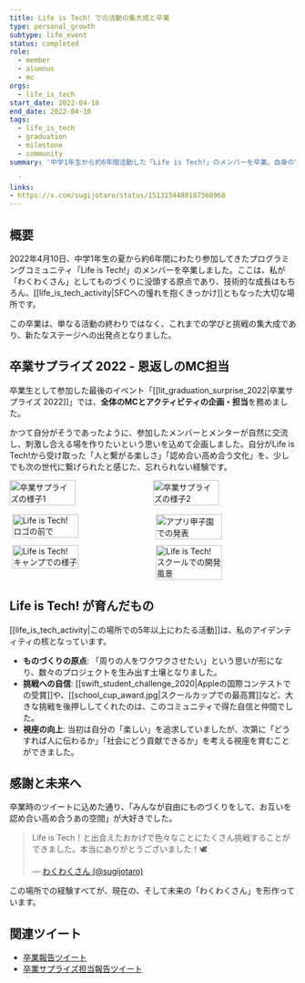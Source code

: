 ```yaml
---
title: Life is Tech! での活動の集大成と卒業
type: personal_growth
subtype: life_event
status: completed
role:
  - member
  - alumnus
  - mc
orgs:
  - life_is_tech
start_date: 2022-04-10
end_date: 2022-04-10
tags:
  - life_is_tech
  - graduation
  - milestone
  - community
summary: '中学1年生から約6年間活動した「Life is Tech!」のメンバーを卒業。自身の"ものづくりの原点"であり、数々の挑戦の礎となったコミュニティでの学びの集大成として、卒業イベントではMCも務めた。

  '
links:
- https://x.com/sugijotaro/status/1513154480107560968
---
```


## 概要
2022年4月10日、中学1年生の夏から約6年間にわたり参加してきたプログラミングコミュニティ「Life is Tech!」のメンバーを卒業しました。ここは、私が「わくわくさん」としてものづくりに没頭する原点であり、技術的な成長はもちろん、[[life_is_tech_activity|SFCへの憧れを抱くきっかけ]]ともなった大切な場所です。

この卒業は、単なる活動の終わりではなく、これまでの学びと挑戦の集大成であり、新たなステージへの出発点となりました。

## 卒業サプライズ 2022 - 恩返しのMC担当
卒業生として参加した最後のイベント「[[lit_graduation_surprise_2022|卒業サプライズ 2022]]」では、**全体のMCとアクティビティの企画・担当**を務めました。

かつて自分がそうであったように、参加したメンバーとメンターが自然に交流し、刺激し合える場を作りたいという思いを込めて企画しました。自分がLife is Tech!から受け取った「人と繋がる楽しさ」「認め合い高め合う文化」を、少しでも次の世代に繋げられたと感じた、忘れられない経験です。

<div style="display: flex; gap: 10px; flex-wrap: wrap;">
    <img src="linked_assets/30_Background/extracurricular_activities/graduation_surprise_2022/graduation_surprise_2022_group.jpg" alt="卒業サプライズの様子1" width="48%">
    <img src="linked_assets/30_Background/extracurricular_activities/graduation_surprise_2022/graduation_surprise_2022_mc.jpg" alt="卒業サプライズの様子2" width="48%">
</div>

<div style="display: flex; gap: 10px; flex-wrap: wrap; justify-content: center; margin-top: 16px;">
	<img src="linked_assets/40_Personal_Growth/life_events/lit_member_graduation/lit_logo_photo.jpg" alt="Life is Tech! ロゴの前で" width="48%">
    <img src="linked_assets/10_Achievements/awards/app_koshien_2020/presentation2.jpg" alt="アプリ甲子園での発表" width="48%">
    <img src="linked_assets/40_Personal_Growth/life_events/lit_member_graduation/lit_camp_ssc_intro.jpg" alt="Life is Tech! キャンプでの様子" width="48%">
    <img src="linked_assets/40_Personal_Growth/life_events/lit_member_graduation/lit_school_mentoring.jpg" alt="Life is Tech! スクールでの開発風景" width="48%">
</div>

## Life is Tech! が育んだもの
[[life_is_tech_activity|この場所での5年以上にわたる活動]]は、私のアイデンティティの核となっています。

- **ものづくりの原点**: 「周りの人をワクワクさせたい」という思いが形になり、数々のプロジェクトを生み出す土壌となりました。
- **挑戦への自信**: [[swift_student_challenge_2020|Appleの国際コンテストでの受賞]]や、[[school_cup_award.jpg|スクールカップでの最高賞]]など、大きな挑戦を後押ししてくれたのは、このコミュニティで得た自信と仲間でした。
- **視座の向上**: 当初は自分の「楽しい」を追求していましたが、次第に「どうすれば人に伝わるか」「社会にどう貢献できるか」を考える視座を育むことができました。

## 感謝と未来へ
卒業時のツイートに込めた通り、「みんなが自由にものづくりをして、お互いを認め合い高め合うあの空間」が大好きでした。

> Life is Tech！と出会えたおかげで色々なことにたくさん挑戦することができました。本当にありがとうございました！🕊
>
> <footer>— <a href="https://x.com/sugijotaro/status/1513154480107560968">わくわくさん (@sugijotaro)</a></footer>

この場所での経験すべてが、現在の、そして未来の「わくわくさん」を形作っています。

## 関連ツイート
- [卒業報告ツイート](https://x.com/sugijotaro/status/1513154480107560968)
- [卒業サプライズ担当報告ツイート](https://x.com/sugijotaro/status/1513154437946441734) 